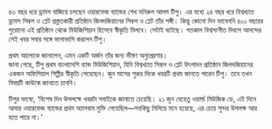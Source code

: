৪৩ বছর ধরে ড্রামস বাজিয়ে চলছেন ওয়ারফেজ ব্যান্ডের শেখ মনিরুল আলম টিপু। এর মধ্যে ২৪ বছর ধরে বিশ্বখ্যাত ড্রামস সিম্বল ও প্লেট প্রস্তুতকারী প্রতিষ্ঠান জিলদজিয়ানের সিম্বল ও প্লেট তাঁর সঙ্গী। কিন্তু কোনো দিন ভাবেননি ৪০০ বছরের পুরোনো এই প্রতিষ্ঠান থেকে মিউজিশিয়ান হিসেবে স্বীকৃতি মিলবে। সেটাই ঘটেছে। গতকাল বিশ্বসংগীত দিবসে আনন্দের সেই খবর সবার সঙ্গে ভাগাভাগি করলেন টিপু।

প্রথম আলোকে জানালেন, এমন একটি অর্জন তাঁর জন্য ভীষণ অনুপ্রেরণার।  
জানা গেছে, টিপু প্রথম বাংলাদেশি ব্যান্ড মিউজিশিয়ান, যিনি বিশ্বখ্যাত সিম্বল ও প্লেট উৎপাদন প্রতিষ্ঠান জিলদজিয়ানের একজন অফিশিয়াল শিল্পীর স্বীকৃতি পেয়েছেন। জুন মাসের শুরুর দিকে খবরটি প্রথম জানতে পারেন টিপু। তবে তখন বিষয়টি কাউকে জানাতে চাননি।

টিপুর ভাষ্যে, ‘বিশেষ দিন উপলক্ষে খবরটা সবাইকে জানাতে চেয়েছি। ২১ জুন যেহেতু ওয়ার্ল্ড মিউজিক ডে, এই দিনে আবার ওয়ারফেজ ব্যান্ডের প্রথম অ্যালবাম মুক্তি পেয়েছিল—সবকিছু মিলিয়ে মনে হয়েছে, এর চেয়ে সুন্দর উপলক্ষ আর হতে পারে না।’
